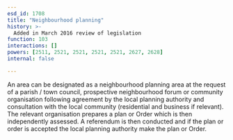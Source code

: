 ```yaml
---
esd_id: 1708
title: "Neighbourhood planning"
history: >-
  Added in March 2016 review of legislation
function: 103
interactions: []
powers: [2511, 2521, 2521, 2521, 2521, 2627, 2628]
internal: false

---
```


An area can be designated as a neighbourhood planning area at the request of a parish / town council, prospective neighbourhood forum or community organisation following agreement by the local planning authority and consultation with the local community (residential and business if relevant).  The relevant organisation prepares a plan or Order which is then independently assessed.  A referendum is then conducted and if the plan or order is accepted the local planning authority make the plan or Order.

